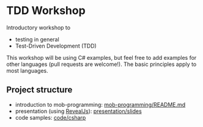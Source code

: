 # TDD Workshop

Introductory workshop to

- testing in general
- Test-Driven Development (TDD)

This workshop will be using C# examples, but feel free to add examples for other languages (pull requests are welcome!). The basic principles apply to most languages.

## Project structure

- introduction to mob-programming: [mob-programming/README.md](mob-programming/README.md)
- presentation (using [RevealJs](https://github.com/hakimel/reveal.js/)): [presentation/slides](presentation/slides)
- code samples: [code/csharp](code/csharp)
